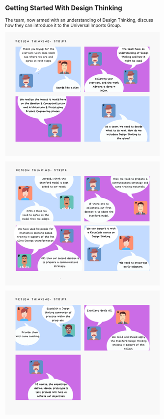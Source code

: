 ## Getting Started With Design Thinking

The team, now armed with an understanding of Design Thinking, discuss how they can introduce it to the Universal Imports Group.

![](assets/design-thinking-pe-strip2-page1.png)

![](assets/design-thinking-pe-strip2-page2.png)

![](assets/design-thinking-pe-strip2-page3.png)
